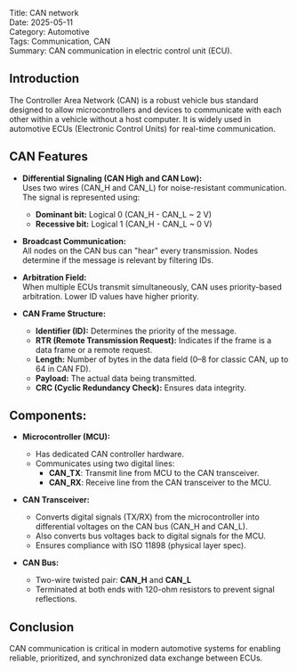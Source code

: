 Title: CAN network  
Date: 2025-05-11  
Category: Automotive  
Tags: Communication, CAN  
Summary: CAN communication in electric control unit (ECU).

## Introduction

The Controller Area Network (CAN) is a robust vehicle bus standard designed to allow microcontrollers and devices to communicate with each other within a vehicle without a host computer. It is widely used in automotive ECUs (Electronic Control Units) for real-time communication.

## CAN Features

- **Differential Signaling (CAN High and CAN Low):**  
  Uses two wires (CAN_H and CAN_L) for noise-resistant communication. The signal is represented using:
  - **Dominant bit:** Logical 0 (CAN_H - CAN_L ~ 2 V)
  - **Recessive bit:** Logical 1 (CAN_H - CAN_L ~ 0 V)

- **Broadcast Communication:**  
  All nodes on the CAN bus can "hear" every transmission. Nodes determine if the message is relevant by filtering IDs.

- **Arbitration Field:**  
  When multiple ECUs transmit simultaneously, CAN uses priority-based arbitration. Lower ID values have higher priority.

- **CAN Frame Structure:**
  - **Identifier (ID):** Determines the priority of the message.
  - **RTR (Remote Transmission Request):** Indicates if the frame is a data frame or a remote request.
  - **Length:** Number of bytes in the data field (0–8 for classic CAN, up to 64 in CAN FD).
  - **Payload:** The actual data being transmitted.
  - **CRC (Cyclic Redundancy Check):** Ensures data integrity.

## Components:
- **Microcontroller (MCU):**
  - Has dedicated CAN controller hardware.
  - Communicates using two digital lines:
    - **CAN_TX**: Transmit line from MCU to the CAN transceiver.
    - **CAN_RX**: Receive line from the CAN transceiver to the MCU.

- **CAN Transceiver:**
  - Converts digital signals (TX/RX) from the microcontroller into differential voltages on the CAN bus (CAN_H and CAN_L).
  - Also converts bus voltages back to digital signals for the MCU.
  - Ensures compliance with ISO 11898 (physical layer spec).

- **CAN Bus:**
  - Two-wire twisted pair: **CAN_H** and **CAN_L**
  - Terminated at both ends with 120-ohm resistors to prevent signal reflections.

## Conclusion
CAN communication is critical in modern automotive systems for enabling reliable, prioritized, and synchronized data exchange between ECUs.

